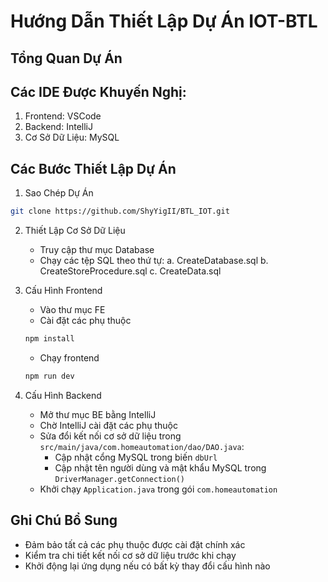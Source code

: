# Hướng Dẫn Thiết Lập Dự Án IOT-BTL

## Tổng Quan Dự Án

## Các IDE Được Khuyến Nghị:
1. Frontend: VSCode
2. Backend: IntelliJ
3. Cơ Sở Dữ Liệu: MySQL

## Các Bước Thiết Lập Dự Án

1. Sao Chép Dự Án
```sh
git clone https://github.com/ShyYigII/BTL_IOT.git
```

2. Thiết Lập Cơ Sở Dữ Liệu
   - Truy cập thư mục Database
   - Chạy các tệp SQL theo thứ tự:
     a. CreateDatabase.sql
     b. CreateStoreProcedure.sql
     c. CreateData.sql

3. Cấu Hình Frontend
   - Vào thư mục FE
   - Cài đặt các phụ thuộc
   ```sh
   npm install
   ```
   - Chạy frontend
   ```sh
   npm run dev
   ```

4. Cấu Hình Backend
   - Mở thư mục BE bằng IntelliJ
   - Chờ IntelliJ cài đặt các phụ thuộc
   - Sửa đổi kết nối cơ sở dữ liệu trong `src/main/java/com.homeautomation/dao/DAO.java`:
     * Cập nhật cổng MySQL trong biến `dbUrl`
     * Cập nhật tên người dùng và mật khẩu MySQL trong `DriverManager.getConnection()`
   - Khởi chạy `Application.java` trong gói `com.homeautomation`

## Ghi Chú Bổ Sung
- Đảm bảo tất cả các phụ thuộc được cài đặt chính xác
- Kiểm tra chi tiết kết nối cơ sở dữ liệu trước khi chạy
- Khởi động lại ứng dụng nếu có bất kỳ thay đổi cấu hình nào
